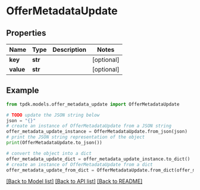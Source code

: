 # OfferMetadataUpdate



## Properties

Name | Type | Description | Notes
------------ | ------------- | ------------- | -------------
**key** | **str** |  | [optional] 
**value** | **str** |  | [optional] 

## Example

```python
from tpdk.models.offer_metadata_update import OfferMetadataUpdate

# TODO update the JSON string below
json = "{}"
# create an instance of OfferMetadataUpdate from a JSON string
offer_metadata_update_instance = OfferMetadataUpdate.from_json(json)
# print the JSON string representation of the object
print(OfferMetadataUpdate.to_json())

# convert the object into a dict
offer_metadata_update_dict = offer_metadata_update_instance.to_dict()
# create an instance of OfferMetadataUpdate from a dict
offer_metadata_update_from_dict = OfferMetadataUpdate.from_dict(offer_metadata_update_dict)
```
[[Back to Model list]](../README.md#documentation-for-models) [[Back to API list]](../README.md#documentation-for-api-endpoints) [[Back to README]](../README.md)


